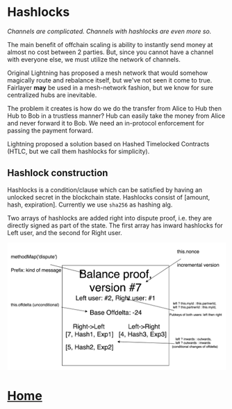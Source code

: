 # Hashlocks

_Channels are complicated. Channels with hashlocks are even more so._

The main benefit of offchain scaling is ability to instantly send money at almost no cost between 2 parties. But, since you cannot have a channel with everyone else, we must utilize the network of channels.

Original Lightning has proposed a mesh network that would somehow magically route and rebalance itself, but we've not seen it come to true. Fairlayer **may** be used in a mesh-network fashion, but we know for sure centralized hubs are inevitable.

The problem it creates is how do we do the transfer from Alice to Hub then Hub to Bob in a trustless manner? Hub can easily take the money from Alice and never forward it to Bob. We need an in-protocol enforcement for passing the payment forward. 

Lightning proposed a solution based on Hashed Timelocked Contracts (HTLC, but we call them hashlocks for simplicity). 

## Hashlock construction

Hashlocks is a condition/clause which can be satisfied by having an unlocked secret in the blockchain state. Hashlocks consist of [amount, hash, expiration]. Currently we use `sha256` as hashing alg.

Two arrays of hashlocks are added right into dispute proof, i.e. they are directly signed as part of the state. The first array has inward hashlocks for Left user, and the second for Right user.

![/wiki/proof.png](/wiki/proof.png)




# [Home](/wiki/start.md)




